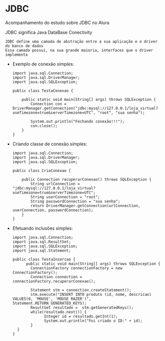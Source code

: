 # JDBC

Acompanhamento do estudo sobre JDBC no Alura

JDBC significa Java DataBase Conectivity

    JDBC define uma camada de abstração entre a sua aplicação e o driver do banco de dados
    Essa camada possui, na sua grande maioria, interfaces que o driver implementa


- Exemplo de conexão simples:

      import java.sql.Connection;
      import java.sql.DriverManager;
      import java.sql.SQLException;

      public class TestaConexao {

	      public static void main(String[] args) throws SQLException {
		      Connection con = DriverManager.getConnection("jdbc:mysql://127.0.0.1/loja_virtual?useTimezone=true&serverTimezone=UTC", "root", "sua senha");

		      System.out.println("Fechando conexão!!!"); 
		      con.close();	
          }
      }

- Criando classe de conexão simples:

      import java.sql.Connection;
      import java.sql.DriverManager;
      import java.sql.SQLException;

      public class CriaConexao {

	      public Connection recuperarConexao() throws SQLException {
		      String urlConnection = 	"jdbc:mysql://127.0.0.1/loja_virtual?useTimezone=true&serverTimezone=UTC";
		      String userConnection = "root";
		      String passwordConnection = "sua senha";
		      return DriverManager.getConnection(urlConnection, userConnection, passwordConnection); 
	      }
      }

- Efetuando inclusões simples:

      import java.sql.Connection;
      import java.sql.ResultSet;
      import java.sql.SQLException;
      import java.sql.Statement;

      public class TestaInsercao {
            public static void main(String[] args) throws SQLException {
	          ConnectionFactory connectionFactory = new ConnectionFactory();
	          Connection connection = connectionFactory.recuperarConexao(); 
		
	          Statement stm = connection.createStatement();
	          stm.execute("INSERT INTO produto (id, nome, descricao) VALUES(0, 'MOUSE', 'MOUSE RAZER')", Statement.RETURN_GENERATED_KEYS);
	          ResultSet resultado =  stm.getGeneratedKeys();
	          while(resultado.next()) {
	                Integer id = resultado.getInt(1);
	                System.out.println("Foi criado o ID:" + id);
	          }        
	    } 
      }	
